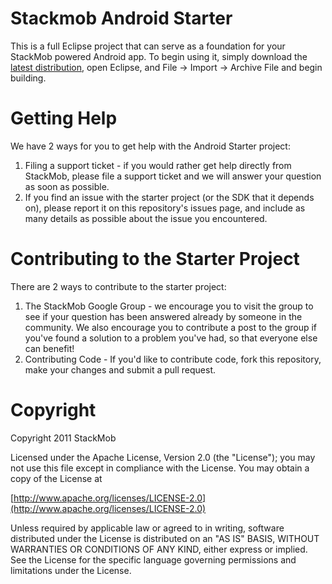 # Stackmob Android Starter
This is a full Eclipse project that can serve as a foundation for your StackMob powered Android app. To begin using it, simply download the [latest distribution](https://github.com/downloads/stackmob/stackmob-android-starter/stackmob-android-starter-v0.4.5.zip), open Eclipse, and File -> Import -> Archive File and begin building.

# Getting Help
We have 2 ways for you to get help with the Android Starter project:

1. Filing a support ticket - if you would rather get help directly from StackMob, please file a support ticket and we will answer your question as soon as possible.
2. If you find an issue with the starter project (or the SDK that it depends on), please report it on this repository's issues page, and include as many details as possible about the issue you encountered.

# Contributing to the Starter Project
There are 2 ways to contribute to the starter project:

1. The StackMob Google Group - we encourage you to visit the group to see if your question has been answered already by someone in the community. We also encourage you to contribute a post to the group if you've found a solution to a problem you've had, so that everyone else can benefit!
2. Contributing Code - If you'd like to contribute code, fork this repository, make your changes and submit a pull request.

# Copyright
Copyright 2011 StackMob

Licensed under the Apache License, Version 2.0 (the "License"); you may not use this file except in compliance with the License. You may obtain a copy of the License at

[http://www.apache.org/licenses/LICENSE-2.0](http://www.apache.org/licenses/LICENSE-2.0)

Unless required by applicable law or agreed to in writing, software distributed under the License is distributed on an "AS IS" BASIS, WITHOUT WARRANTIES OR CONDITIONS OF ANY KIND, either express or implied. See the License for the specific language governing permissions and limitations under the License.

